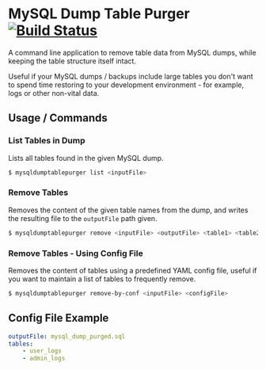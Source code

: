 # MySQL Dump Table Purger [![Build Status](https://travis-ci.org/Persata/mysqldumptablepurger.svg?branch=master)](https://travis-ci.org/Persata/mysqldumptablepurger)

A command line application to remove table data from MySQL dumps, while keeping the table structure itself intact.

Useful if your MySQL dumps / backups include large tables you don't want to spend time restoring to your development environment - for example, logs or other non-vital data.

## Usage / Commands

### List Tables in Dump

Lists all tables found in the given MySQL dump.

```bash
$ mysqldumptablepurger list <inputFile>
```

### Remove Tables

Removes the content of the given table names from the dump, and writes the resulting file to the `outputFile` path given.

```bash
$ mysqldumptablepurger remove <inputFile> <outputFile> <table1> <table2> <...>
```

### Remove Tables - Using Config File

Removes the content of tables using a predefined YAML config file, useful if you want to maintain a list of tables to frequently remove.

```bash
$ mysqldumptablepurger remove-by-conf <inputFile> <configFile>
```

## Config File Example

```yaml
outputFile: mysql_dump_purged.sql
tables:
    - user_logs
    - admin_logs
```
